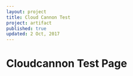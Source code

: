 ```yaml
---
layout: project
title: Cloud Cannon Test
project: artifact
published: true
updated: 2 Oct, 2017
---
```


# Cloudcannon Test Page